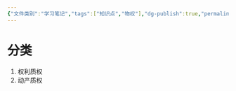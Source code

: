 ```yaml
---
{"文件类别":"学习笔记","tags":["知识点","物权"],"dg-publish":true,"permalink":"/学习笔记studyup/物权法学/质权/","dgPassFrontmatter":true,"created":"2024-10-23T21:33:54.810+08:00","updated":"2024-10-23T21:34:22.553+08:00"}
---
```


# 分类
1. 权利质权
2. 动产质权